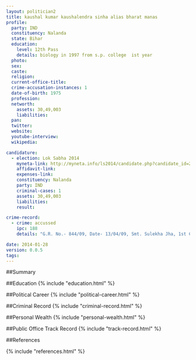 ```yaml
---
layout: politician2
title: kaushal kumar kaushalendra sinha alias bharat manas
profile: 
  party: IND
  constituency: Nalanda
  state: Bihar
  education: 
    level: 12th Pass
    details: biology in 1997 from s.p. college  ist year
  photo: 
  sex: 
  caste: 
  religion: 
  current-office-title: 
  crime-accusation-instances: 1
  date-of-birth: 1975
  profession: 
  networth: 
    assets: 30,49,003
    liabilities: 
  pan: 
  twitter: 
  website: 
  youtube-interview: 
  wikipedia: 

candidature: 
  - election: Lok Sabha 2014
    myneta-link: http://myneta.info/ls2014/candidate.php?candidate_id=2727
    affidavit-link: 
    expenses-link: 
    constituency: Nalanda 
    party: IND
    criminal-cases: 1
    assets: 30,49,003
    liabilities: 
    result:  

crime-record: 
  - crime: accussed
    ipc: 188
    details: "G.R. No.- 844/09, Date- 13/04/09, Smt. Sulekha Jha, 1st Class Judicial Magistrate Behavior Court,Bihar,Nalanda" 

date: 2014-01-28
version: 0.0.5
tags: 
---
```

##Summary


##Education
{% include "education.html" %}


##Political Career
{% include "political-career.html" %}


##Criminal Record
{% include "criminal-record.html" %}


##Personal Wealth
{% include "personal-wealth.html" %}


##Public Office Track Record
{% include "track-record.html" %}


##References


{% include "references.html" %}